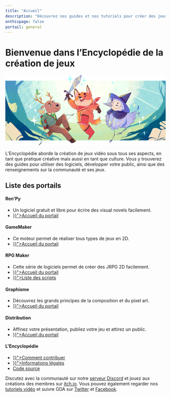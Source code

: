 ```yaml
---
title: "Accueil"
description: "Découvrez nos guides et nos tutoriels pour créer des jeux vidéos ! Choisissez le moteur de jeu qui vous convient, ou plongez-vous dans l'art du pixel art."
onthispage: false
portail: general
---
```


# Bienvenue dans l’Encyclopédie de la création de jeux

![Bannière d'accueil](/images/accueil/banniere.png)

L’Encyclopédie aborde la création de jeux vidéo sous tous ses aspects, en tant que pratique créative mais aussi en tant que culture. Vous y trouverez des guides pour utiliser des logiciels, développer votre public, ainsi que des renseignements sur la communauté et ses jeux.

## Liste des portails

<div id="index-flex-container">
  <section>
    <h4>Ren'Py</h4>
    <ul>
      <li>Un logiciel gratuit et libre pour écrire des visual novels facilement.</li>
      <li><a href="{{< ref "/content/renpy.md" >}}">Accueil du portail</a></li>
    </ul>
  </section>
  <section>
    <h4>GameMaker</h4>
    <ul>
      <li>Ce moteur permet de réaliser tous types de jeux en 2D.</li>
      <li><a href="{{< ref "/content/gamemaker.md" >}}">Accueil du portail</a></li>
    </ul>
  </section>
  <section>
    <h4>RPG Maker</h4>
    <ul>
      <li>Cette série de logiciels permet de créer des JRPG 2D facilement.</li>
      <li><a href="{{< ref "/content/rpgmaker.md" >}}">Accueil du portail</a></li>
      <li><a href="{{< ref "rpgmaker/scripts.md" >}}">Liste des scripts</a></li>
    </ul>
  </section>
  <section>
    <h4>Graphisme</h4>
    <ul>
      <li>Découvrez les grands principes de la composition et du pixel art.</li>
      <li><a href="{{< ref "/content/graphisme.md" >}}">Accueil du portail</a></li>
    </ul>
  </section>
  <section>
    <h4>Distribution</h4>
    <ul>
      <li>Affinez votre présentation, publiez votre jeu et attirez un public.</li>
      <li><a href="{{< ref "/content/distribution.md" >}}">Accueil du portail</a></li>
    </ul>
  </section>
  <section>
    <h4>L'Encyclopédie</h4>
    <ul>
      <li><a href="{{< ref "/content/contribuer.md" >}}">Comment contribuer</a></li>
      <li><a href="{{< ref "disclaimer.md" >}}">Informations légales</a></li>
      <li><a class="external edit-page" href="https://github.com/rpgmakeralliance/wiki">Code source</a></li>
    </ul>
  </section>
</div>

Discutez avec la communauté sur notre [serveur Discord](https://discord.gg/RrBppaje) et jouez aux créations des membres sur [itch.io](https://gamedevalliance.itch.io/). Vous pouvez également regarder nos [tutoriels vidéo](https://www.youtube.com/c/AurelienVideos) et suivre GDA sur [Twitter](https://twitter.com/gamedevalliance) et [Facebook](https://www.facebook.com/GameDevAlliance).